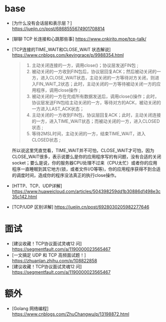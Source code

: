 # base

- [为什么没有会话层和表示层？] https://juejin.cn/post/6868555674901708814

- [聊聊 TCP 长连接和心跳那些事] https://www.cnkirito.moe/tcp-talk/

- [TCP连接的TIME_WAIT和CLOSE_WAIT 状态解说] https://www.cnblogs.com/kevingrace/p/9988354.html

  > 1) 主动关闭连接的一方，调用close()；协议层发送FIN包 ;
  > 2) 被动关闭的一方收到FIN包后，协议层回复ACK；然后被动关闭的一方，进入CLOSE_WAIT状态，主动关闭的一方等待对方关闭，则进入FIN_WAIT_2状态；此时，主动关闭的一方等待被动关闭一方的应用程序，调用close操作 ;
  > 3) 被动关闭的一方在完成所有数据发送后，调用close()操作；此时，协议层发送FIN包给主动关闭的一方，等待对方的ACK，被动关闭的一方进入LAST_ACK状态；
  > 4) 主动关闭的一方收到FIN包，协议层回复ACK；此时，主动关闭连接的一方，进入TIME_WAIT状态；而被动关闭的一方，进入CLOSED状态 ;
  > 5) 等待2MSL时间，主动关闭的一方，结束TIME_WAIT，进入CLOSED状态 ;

  所以说这里凭直觉看，TIME_WAIT并不可怕，CLOSE_WAIT才可怕，因为CLOSE_WAIT很多，表示说要么是你的应用程序写的有问题，没有合适的关闭socket；要么是说，你的服务器CPU处理不过来（CPU太忙）或者你的应用程序一直睡眠到其它地方(锁，或者文件I/O等等)，你的应用程序获得不到合适的调度时间，造成你的程序没法真正的执行close操作。

- [HTTP、TCP、UDP详解] https://www.huaweicloud.com/articles/504398259dd1b30886d1498e3c35c142.html

- [TCP/UDP 区别详解]  https://juejin.cn/post/6928030205982277646



# 面试

- [建议收藏！TCP协议面试灵魂12 问] https://segmentfault.com/a/1190000023565467
- [一文搞定 UDP 和 TCP 高频面试题！] https://zhuanlan.zhihu.com/p/108822858
- [建议收藏！TCP协议面试灵魂12 问] https://segmentfault.com/a/1190000023565467



# 额外

- [Golang 网络编程] https://www.cnblogs.com/ZhuChangwu/p/13198872.html